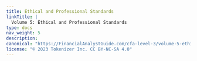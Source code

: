 ```yaml
---
title: Ethical and Professional Standards
linkTitle: |
  Volume 5: Ethical and Professional Standards
type: docs
nav_weight: 5
description: 
canonical: "https://FinancialAnalystGuide.com/cfa-level-3/volume-5-ethical-and-professional-standards/"
license: "© 2023 Tokenizer Inc. CC BY-NC-SA 4.0"
---
```

